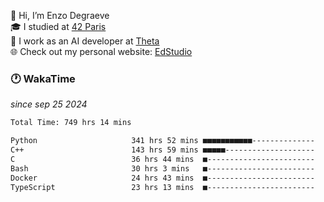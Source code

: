 👋 Hi, I’m Enzo Degraeve <br>
🎓 I studied at [42 Paris](https://42.fr/)<br>
💼 I work as an AI developer at [Theta](https://theta.mc/)<br>
🌐 Check out my personal website: [EdStudio](https://edstudio.fr/)

### 🕐 WakaTime
*since sep 25 2024*

<!--START_SECTION:waka-->

```txt
Total Time: 749 hrs 14 mins

Python                     341 hrs 52 mins ■■■■■■■■■■■--------------   43.76 %
C++                        143 hrs 59 mins ■■■■■--------------------   18.43 %
C                          36 hrs 44 mins  ■------------------------   04.70 %
Bash                       30 hrs 3 mins   ■------------------------   03.85 %
Docker                     24 hrs 43 mins  ■------------------------   03.17 %
TypeScript                 23 hrs 13 mins  ■------------------------   02.97 %
```

<!--END_SECTION:waka-->
